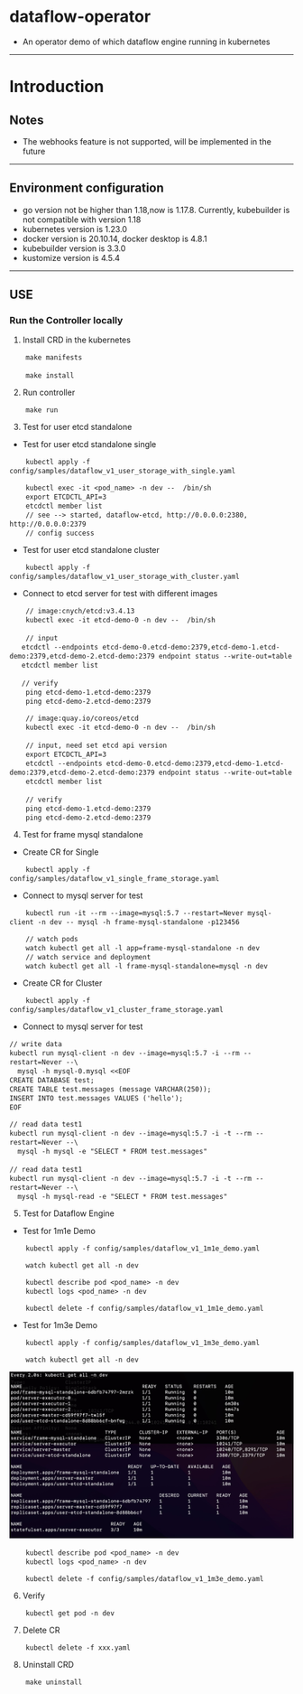 # dataflow-operator

- An operator demo of which dataflow engine running in kubernetes

---

# Introduction

## Notes

- The webhooks feature is not supported, will be implemented in the future

---

## Environment configuration

- go version not be higher than 1.18,now is 1.17.8. Currently, kubebuilder is not compatible with version 1.18
- kubernetes version is 1.23.0
- docker version is 20.10.14, docker desktop is 4.8.1
- kubebuilder version is 3.3.0
- kustomize version is 4.5.4

---

## USE

### Run the Controller locally

1. Install CRD in the kubernetes

```shell
    make manifests
    
    make install
```

2. Run controller

```shell
    make run
```

3. Test for user etcd standalone

- Test for user etcd standalone single

```shell
    kubectl apply -f config/samples/dataflow_v1_user_storage_with_single.yaml
```

```shell
    kubectl exec -it <pod_name> -n dev --  /bin/sh
    export ETCDCTL_API=3
    etcdctl member list
    // see --> started, dataflow-etcd, http://0.0.0.0:2380, http://0.0.0.0:2379
    // config success
```

- Test for user etcd standalone cluster

```shell
    kubectl apply -f config/samples/dataflow_v1_user_storage_with_cluster.yaml
```

- Connect to etcd server for test with different images

```shell
    // image:cnych/etcd:v3.4.13
    kubectl exec -it etcd-demo-0 -n dev --  /bin/sh 
    
    // input
   etcdctl --endpoints etcd-demo-0.etcd-demo:2379,etcd-demo-1.etcd-demo:2379,etcd-demo-2.etcd-demo:2379 endpoint status --write-out=table
   etcdctl member list
   
   // verify
    ping etcd-demo-1.etcd-demo:2379
    ping etcd-demo-2.etcd-demo:2379
```

```shell
    // image:quay.io/coreos/etcd
    kubectl exec -it etcd-demo-0 -n dev --  /bin/sh
    
    // input, need set etcd api version 
    export ETCDCTL_API=3
    etcdctl --endpoints etcd-demo-0.etcd-demo:2379,etcd-demo-1.etcd-demo:2379,etcd-demo-2.etcd-demo:2379 endpoint status --write-out=table
    etcdctl member list
    
    // verify
    ping etcd-demo-1.etcd-demo:2379
    ping etcd-demo-2.etcd-demo:2379
```

4. Test for frame mysql standalone

- Create CR for Single

```shell
    kubectl apply -f config/samples/dataflow_v1_single_frame_storage.yaml
```

- Connect to mysql server for test

```shell
    kubectl run -it --rm --image=mysql:5.7 --restart=Never mysql-client -n dev -- mysql -h frame-mysql-standalone -p123456
```

```shell
    // watch pods
    watch kubectl get all -l app=frame-mysql-standalone -n dev
    // watch service and deployment
    watch kubectl get all -l frame-mysql-standalone=mysql -n dev
```

- Create CR for Cluster

```shell
    kubectl apply -f config/samples/dataflow_v1_cluster_frame_storage.yaml
```

- Connect to mysql server for test

```shell
// write data
kubectl run mysql-client -n dev --image=mysql:5.7 -i --rm --restart=Never --\
  mysql -h mysql-0.mysql <<EOF
CREATE DATABASE test;
CREATE TABLE test.messages (message VARCHAR(250));
INSERT INTO test.messages VALUES ('hello');
EOF
```

```shell
// read data test1
kubectl run mysql-client -n dev --image=mysql:5.7 -i -t --rm --restart=Never --\
  mysql -h mysql -e "SELECT * FROM test.messages"
      
// read data test1
kubectl run mysql-client -n dev --image=mysql:5.7 -i -t --rm --restart=Never --\
  mysql -h mysql-read -e "SELECT * FROM test.messages"

```

5. Test for Dataflow Engine

- Test for 1m1e Demo

```shell
    kubectl apply -f config/samples/dataflow_v1_1m1e_demo.yaml
```

```shell
    watch kubectl get all -n dev
```

```shell
    kubectl describe pod <pod_name> -n dev
    kubectl logs <pod_name> -n dev
```

```shell
    kubectl delete -f config/samples/dataflow_v1_1m1e_demo.yaml
```

- Test for 1m3e Demo

```shell
    kubectl apply -f config/samples/dataflow_v1_1m3e_demo.yaml
```

```shell
    watch kubectl get all -n dev
```

![](./photo/1m3e_demo.jpeg)

```shell
    kubectl describe pod <pod_name> -n dev
    kubectl logs <pod_name> -n dev
```

```shell
    kubectl delete -f config/samples/dataflow_v1_1m3e_demo.yaml
```

6. Verify

```shell
    kubectl get pod -n dev
```

7. Delete CR

```shell
    kubectl delete -f xxx.yaml
```

8. Uninstall CRD

```shell
    make uninstall
```
